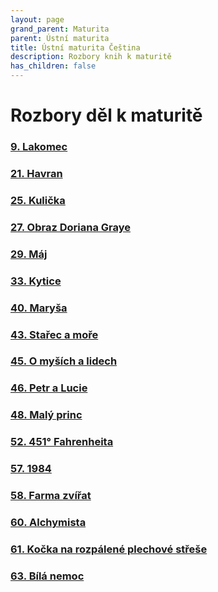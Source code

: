 ```yaml
---
layout: page
grand_parent: Maturita
parent: Ústní maturita
title: Ústní maturita Čeština
description: Rozbory knih k maturitě
has_children: false
---
```

# Rozbory děl k maturitě
### [9. Lakomec](rozbory/9_lakomec/)
### [21. Havran](rozbory/21_havran/)
### [25. Kulička](rozbory/25_kulicka/)
### [27. Obraz Doriana Graye](rozbory/27_gray/)
### [29. Máj](rozbory/29_maj/)
### [33. Kytice](rozbory/33_kytice/)
### [40. Maryša](rozbory/40_marysa/)
### [43. Stařec a moře](rozbory/43_starec_a_more/)
### [45. O myších a lidech](rozbory/45_o_mysich_a_lidech/)
### [46. Petr a Lucie](rozbory/46_petr_a_lucie/)
### [48. Malý princ](rozbory/48_maly_princ/)
### [52. 451° Fahrenheita](rozbory/52_fahrenheit/)
### [57. 1984](rozbory/57_r1984/)
### [58. Farma zvířat](rozbory/58_farma_zvirat/)
### [60. Alchymista](rozbory/60_alchymista/)
### [61. Kočka na rozpálené plechové střeše](rozbory/61_kocka_na_rozpalene_plechove_strese/)
### [63. Bílá nemoc](rozbory/63_bila_nemoc/)